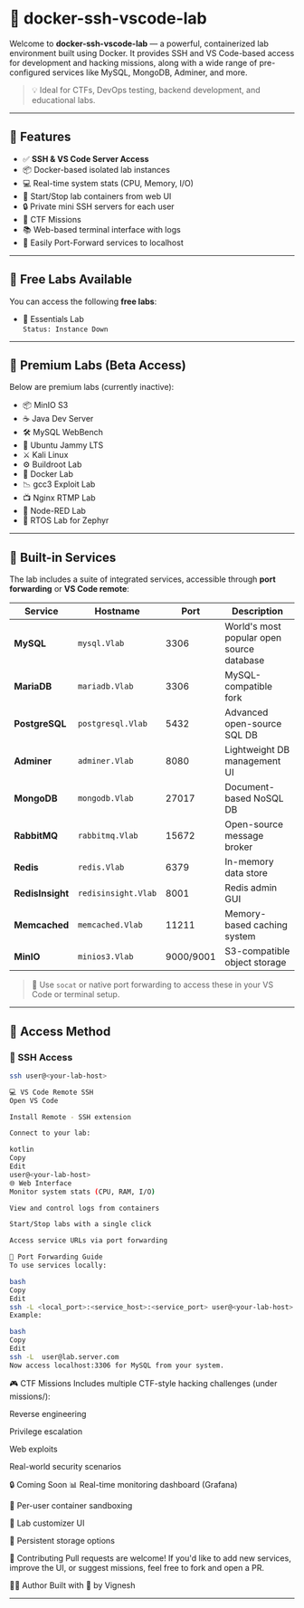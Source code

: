 # 🔐 docker-ssh-vscode-lab

Welcome to **docker-ssh-vscode-lab** — a powerful, containerized lab environment built using Docker. It provides SSH and VS Code-based access for development and hacking missions, along with a wide range of pre-configured services like MySQL, MongoDB, Adminer, and more.

> 💡 Ideal for CTFs, DevOps testing, backend development, and educational labs.

---

## 🚀 Features

- ✅ **SSH & VS Code Server Access**
- 📦 Docker-based isolated lab instances
- 💻 Real-time system stats (CPU, Memory, I/O)
- 🔁 Start/Stop lab containers from web UI
- 🔒 Private mini SSH servers for each user
- 🧩 CTF Missions
- 📚 Web-based terminal interface with logs
- 🎯 Easily Port-Forward services to localhost

---

## 🧪 Free Labs Available

You can access the following **free labs**:

- 🧰 Essentials Lab  
  `Status: Instance Down`

---

## 💎 Premium Labs (Beta Access)

Below are premium labs (currently inactive):

- 📦 MinIO S3  
- ☕ Java Dev Server  
- 🛠 MySQL WebBench  
- 🐧 Ubuntu Jammy LTS  
- ⚔ Kali Linux  
- ⚙ Buildroot Lab  
- 🐳 Docker Lab  
- 📉 gcc3 Exploit Lab  
- 📺 Nginx RTMP Lab  
- 🔄 Node-RED Lab  
- 📡 RTOS Lab for Zephyr  

---

## 🧩 Built-in Services

The lab includes a suite of integrated services, accessible through **port forwarding** or **VS Code remote**:

| Service | Hostname | Port | Description |
|--------|----------|------|-------------|
| **MySQL** | `mysql.Vlab` | 3306 | World's most popular open source database |
| **MariaDB** | `mariadb.Vlab` | 3306 | MySQL-compatible fork |
| **PostgreSQL** | `postgresql.Vlab` | 5432 | Advanced open-source SQL DB |
| **Adminer** | `adminer.Vlab` | 8080 | Lightweight DB management UI |
| **MongoDB** | `mongodb.Vlab` | 27017 | Document-based NoSQL DB |
| **RabbitMQ** | `rabbitmq.Vlab` | 15672 | Open-source message broker |
| **Redis** | `redis.Vlab` | 6379 | In-memory data store |
| **RedisInsight** | `redisinsight.Vlab` | 8001 | Redis admin GUI |
| **Memcached** | `memcached.Vlab` | 11211 | Memory-based caching system |
| **MinIO** | `minios3.Vlab` | 9000/9001 | S3-compatible object storage |

> 🔧 Use `socat` or native port forwarding to access these in your VS Code or terminal setup.

---

## 🧠 Access Method

### 🔐 SSH Access
```bash
ssh user@<your-lab-host>

💻 VS Code Remote SSH
Open VS Code

Install Remote - SSH extension

Connect to your lab:

kotlin
Copy
Edit
user@<your-lab-host>
🌐 Web Interface
Monitor system stats (CPU, RAM, I/O)

View and control logs from containers

Start/Stop labs with a single click

Access service URLs via port forwarding

📡 Port Forwarding Guide
To use services locally:

bash
Copy
Edit
ssh -L <local_port>:<service_host>:<service_port> user@<your-lab-host>
Example:

bash
Copy
Edit
ssh -L  user@lab.server.com
Now access localhost:3306 for MySQL from your system.

```

🎮 CTF Missions
Includes multiple CTF-style hacking challenges (under missions/):

Reverse engineering

Privilege escalation

Web exploits

Real-world security scenarios

🔒 Coming Soon
📊 Real-time monitoring dashboard (Grafana)

🔐 Per-user container sandboxing

🧰 Lab customizer UI

📜 Persistent storage options


🤝 Contributing
Pull requests are welcome! If you'd like to add new services, improve the UI, or suggest missions, feel free to fork and open a PR.

🧑‍💻 Author
Built with 💙 by Vignesh



---
